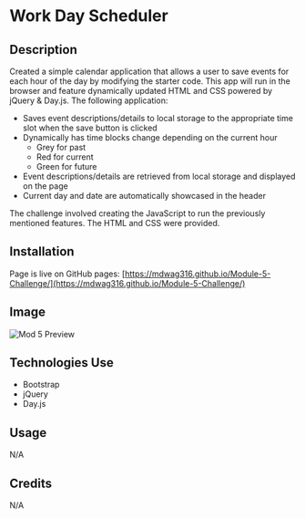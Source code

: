 # Work Day Scheduler

## Description

Created a simple calendar application that allows a user to save events for each hour of the day by modifying the starter code. This app will run in the browser and feature dynamically updated HTML and CSS powered by jQuery & Day.js. The following application:
-	Saves event descriptions/details to local storage to the appropriate time slot when the save button is clicked
-	Dynamically has time blocks change depending on the current hour
    -	Grey for past
    -	Red for current
    -	Green for future
-	Event descriptions/details are retrieved from local storage and displayed on the page
-	Current day and date are automatically showcased in the header

The challenge involved creating the JavaScript to run the previously mentioned features. The HTML and CSS were provided. 



## Installation

Page is live on GitHub pages: [https://mdwag316.github.io/Module-5-Challenge/](https://mdwag316.github.io/Module-5-Challenge/)

## Image

![Mod 5 Preview]([https://github.com/Mdwag316/Module-5-Challenge/blob/main/assets/images/1.png](https://github.com/Mdwag316/Module-5-Challenge/blob/main/assests/images/1.png))

## Technologies Use

- Bootstrap
- jQuery
- Day.js


## Usage

N/A

## Credits

N/A
